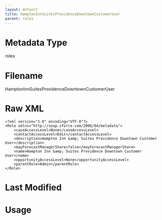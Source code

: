 ```yaml
---
layout: default
title: HamptonInnSuitesProvidenceDowntownCustomerUser
parent: roles
---
```

# Metadata Type
roles


# Filename 
HamptonInnSuitesProvidenceDowntownCustomerUser


# Raw XML
```
<?xml version="1.0" encoding="UTF-8"?>
<Role xmlns="http://soap.sforce.com/2006/04/metadata">
    <caseAccessLevel>None</caseAccessLevel>
    <contactAccessLevel>Edit</contactAccessLevel>
    <description>Hampton Inn &amp; Suites Providence Downtown Customer User</description>
    <mayForecastManagerShare>false</mayForecastManagerShare>
    <name>Hampton Inn &amp; Suites Providence Downtown Customer User</name>
    <opportunityAccessLevel>None</opportunityAccessLevel>
    <parentRole>Admin</parentRole>
</Role>
```


# Last Modified


# Usage
